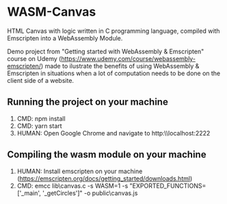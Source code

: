 # WASM-Canvas

HTML Canvas with logic written in C programming language, compiled with Emscripten into a WebAssembly Module.

Demo project from "Getting started with WebAssembly & Emscripten" course on Udemy (https://www.udemy.com/course/webassembly-emscripten/) made to ilustrate the benefits of using WebAssembly & Emscripten in situations when a lot of computation needs to be done on the client side of a website.

## Running the project on your machine

1. CMD: npm install
2. CMD: yarn start
3. HUMAN: Open Google Chrome and navigate to http:\\\\localhost:2222

## Compiling the wasm module on your machine
1. HUMAN: Install emscripten on your machine (https://emscripten.org/docs/getting_started/downloads.html)
2. CMD: emcc lib\canvas.c -s WASM=1 -s "EXPORTED_FUNCTIONS=['_main', '_getCircles']" -o public\canvas.js
